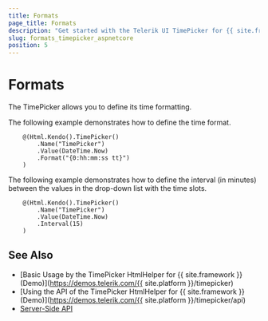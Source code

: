 ```yaml
---
title: Formats
page_title: Formats
description: "Get started with the Telerik UI TimePicker for {{ site.framework }} and learn how to define the time format of the HTML Helper."
slug: formats_timepicker_aspnetcore
position: 5
---
```


# Formats

The TimePicker allows you to define its time formatting.

The following example demonstrates how to define the time format.

```
    @(Html.Kendo().TimePicker()
        .Name("TimePicker")
        .Value(DateTime.Now)
        .Format("{0:hh:mm:ss tt}")
    )
```

The following example demonstrates how to define the interval (in minutes) between the values in the drop-down list with the time slots.

```
    @(Html.Kendo().TimePicker()
        .Name("TimePicker")
        .Value(DateTime.Now)
        .Interval(15)
    )
```

## See Also

* [Basic Usage by the TimePicker HtmlHelper for {{ site.framework }} (Demo)](https://demos.telerik.com/{{ site.platform }}/timepicker)
* [Using the API of the TimePicker HtmlHelper for {{ site.framework }} (Demo)](https://demos.telerik.com/{{ site.platform }}/timepicker/api)
* [Server-Side API](/api/timepicker)
